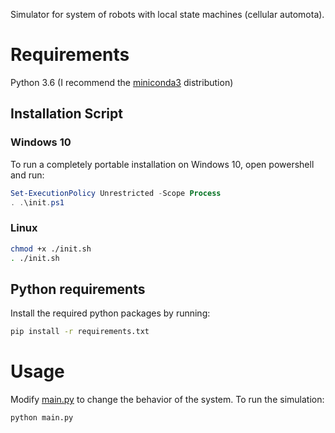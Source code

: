 Simulator for system of robots with local state machines (cellular automota). 

# Requirements
Python 3.6 (I recommend the [miniconda3](https://docs.conda.io/en/latest/miniconda.html) distribution)

## Installation Script 
### Windows 10
To run a completely portable installation on Windows 10, open powershell and run:
```ps1
Set-ExecutionPolicy Unrestricted -Scope Process
. .\init.ps1
```

### Linux
```bash
chmod +x ./init.sh
. ./init.sh
```

## Python requirements
Install the required python packages by running:
```bash
pip install -r requirements.txt
```

# Usage 
Modify [main.py](./main.py) to change the behavior of the system. To run the simulation:
```bash
python main.py
```